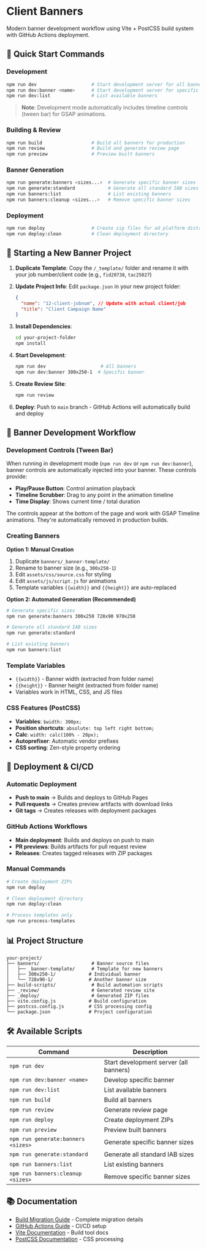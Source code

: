 # Client Banners

Modern banner development workflow using Vite + PostCSS build system with GitHub Actions deployment.

## 🚀 Quick Start Commands

### Development

```bash
npm run dev                    # Start development server for all banners (with timeline controls)
npm run dev:banner <name>      # Start development server for specific banner (with timeline controls)
npm run dev:list               # List available banners
```

> **Note**: Development mode automatically includes timeline controls (tween bar) for GSAP animations.

### Building & Review

```bash
npm run build                  # Build all banners for production
npm run review                 # Build and generate review page
npm run preview                # Preview built banners
```

### Banner Generation

```bash
npm run generate:banners <sizes...>  # Generate specific banner sizes
npm run generate:standard            # Generate all standard IAB sizes
npm run banners:list                 # List existing banners
npm run banners:cleanup <sizes...>   # Remove specific banner sizes
```

### Deployment

```bash
npm run deploy                 # Create zip files for ad platform distribution
npm run deploy:clean           # Clean deployment directory
```

## 📁 Starting a New Banner Project

1. **Duplicate Template**: Copy the `/_template/` folder and rename it with your job number/client code (e.g., `fid20738`, `tac25027`)

2. **Update Project Info**: Edit `package.json` in your new project folder:

   ```json
   {
     "name": "12-client-jobnum", // Update with actual client/job
     "title": "Client Campaign Name"
   }
   ```

3. **Install Dependencies**:

   ```bash
   cd your-project-folder
   npm install
   ```

4. **Start Development**:

   ```bash
   npm run dev                    # All banners
   npm run dev:banner 300x250-1  # Specific banner
   ```

5. **Create Review Site**:

   ```bash
   npm run review
   ```

6. **Deploy**: Push to `main` branch - GitHub Actions will automatically build and deploy

## 🎨 Banner Development Workflow

### Development Controls (Tween Bar)

When running in development mode (`npm run dev` or `npm run dev:banner`), banner controls are automatically injected into your banner. These controls provide:

- **Play/Pause Button**: Control animation playback
- **Timeline Scrubber**: Drag to any point in the animation timeline
- **Time Display**: Shows current time / total duration

The controls appear at the bottom of the page and work with GSAP Timeline animations. They're automatically removed in production builds.

### Creating Banners

**Option 1: Manual Creation**

1. Duplicate `banners/_banner-template/`
2. Rename to banner size (e.g., `300x250-1`)
3. Edit `assets/css/source.css` for styling
4. Edit `assets/js/script.js` for animations
5. Template variables `{{width}}` and `{{height}}` are auto-replaced

**Option 2: Automated Generation (Recommended)**

```bash
# Generate specific sizes
npm run generate:banners 300x250 728x90 970x250

# Generate all standard IAB sizes
npm run generate:standard

# List existing banners
npm run banners:list
```

### Template Variables

- `{{width}}` - Banner width (extracted from folder name)
- `{{height}}` - Banner height (extracted from folder name)
- Variables work in HTML, CSS, and JS files

### CSS Features (PostCSS)

- **Variables**: `$width: 300px;`
- **Position shortcuts**: `absolute: top left right bottom;`
- **Calc**: `width: calc(100% - 20px);`
- **Autoprefixer**: Automatic vendor prefixes
- **CSS sorting**: Zen-style property ordering

## 🔄 Deployment & CI/CD

### Automatic Deployment

- **Push to main** → Builds and deploys to GitHub Pages
- **Pull requests** → Creates preview artifacts with download links
- **Git tags** → Creates releases with deployment packages

### GitHub Actions Workflows

- **Main deployment**: Builds and deploys on push to main
- **PR previews**: Builds artifacts for pull request review
- **Releases**: Creates tagged releases with ZIP packages

### Manual Commands

```bash
# Create deployment ZIPs
npm run deploy

# Clean deployment directory
npm run deploy:clean

# Process templates only
npm run process-templates
```

## 📊 Project Structure

```
your-project/
├── banners/                   # Banner source files
│   ├── _banner-template/      # Template for new banners
│   ├── 300x250-1/            # Individual banner
│   └── 728x90-1/             # Another banner size
├── build-scripts/             # Build automation scripts
├── _review/                   # Generated review site
├── _deploy/                   # Generated ZIP files
├── vite.config.js            # Build configuration
├── postcss.config.js         # CSS processing config
└── package.json              # Project configuration
```

## 🛠 Available Scripts

| Command                            | Description                            |
| ---------------------------------- | -------------------------------------- |
| `npm run dev`                      | Start development server (all banners) |
| `npm run dev:banner <name>`        | Develop specific banner                |
| `npm run dev:list`                 | List available banners                 |
| `npm run build`                    | Build all banners                      |
| `npm run review`                   | Generate review page                   |
| `npm run deploy`                   | Create deployment ZIPs                 |
| `npm run preview`                  | Preview built banners                  |
| `npm run generate:banners <sizes>` | Generate specific banner sizes         |
| `npm run generate:standard`        | Generate all standard IAB sizes        |
| `npm run banners:list`             | List existing banners                  |
| `npm run banners:cleanup <sizes>`  | Remove specific banner sizes           |

## 📚 Documentation

- [Build Migration Guide](BUILD_MIGRATION.md) - Complete migration details
- [GitHub Actions Guide](GITHUB_ACTIONS_MIGRATION.md) - CI/CD setup
- [Vite Documentation](https://vitejs.dev/) - Build tool docs
- [PostCSS Documentation](https://postcss.org/) - CSS processing
